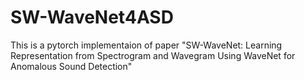 # SW-WaveNet4ASD
This is a pytorch implementaion of paper "SW-WaveNet: Learning Representation from Spectrogram and Wavegram Using WaveNet for Anomalous Sound Detection"

